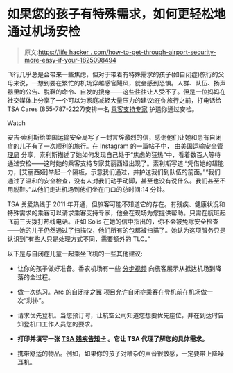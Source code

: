 # 如果您的孩子有特殊需求，如何更轻松地通过机场安检

> 原文:[https://life hacker . com/how-to-get-through-airport-security-more-easy-if-your-1825098494](https://lifehacker.com/how-to-get-through-airport-security-more-easily-if-your-1825098494)

飞行几乎总是会带来一些焦虑，但对于带着有特殊需求的孩子(如自闭症)旅行的父母来说，一想到要在繁忙的机场穿越感官飓风，就会感到恐惧。人群、队伍、扬声器里的公告、脱鞋的命令、自发的搜身——这些往往让人受不了。但是一位妈妈在社交媒体上分享了一个可以为家庭减轻大量压力的建议:在你旅行之前，打电话给 TSA Cares (855-787-2227)安排一名 [乘客支持专家](https://www.tsa.gov/travel/passenger-support) 护送你通过安检。

Watch

安吉·索利斯给美国运输安全局写了一封言辞激烈的信，感谢他们让她和患有自闭症的儿子有了一次顺利的旅行。在 Instagram 的一篇帖子中， [由美国运输安全管理局](https://www.instagram.com/p/BhMV3nOnZ4v/) 分享，索利斯描述了她如何发现自己处于“焦虑的狂热”中，看着数百人等待通过安检——这时她的乘客支持专家艾丽西娅出现了。索利斯写道:“凭借她的超能力，[艾丽西娅]举起一个隔板，示意我们通过，并护送我们到队伍的前面。”“我们通过了温和的安全检查，没有人对我们动手动脚，甚至也没有说什么。我们甚至不用脱鞋。”从他们走进机场到他们坐在门口的总时间:14 分钟。

TSA 关爱热线于 2011 年开通，但旅客可能不知道它的存在。有残疾、健康状况和特殊需求的乘客可以请求乘客支持专家，他会在现场为您提供帮助。只需在航班起飞前三天拨打热线电话。正如 Solis 在她的信中指出的，你不会被免除安全检查——她的儿子仍然通过了扫描仪，他们所有的包都被扫描了。她认为这项服务只是认识到“有些人只是处理方式不同，需要额外的 TLC。”

以下是与自闭症儿童一起乘坐飞机的一些其他建议:

*   让你的孩子做好准备。香农机场有一些 [分步视频](http://www.shannonairport.ie/gns/passengers/prepare/autismandspecialneeds.aspx) 向旅客展示从抵达机场到降落的全过程。

*   做一次练习。[Arc 的自闭症之翼](https://www.thearc.org/wingsforautism) 项目允许自闭症乘客在登机前在机场做一次“彩排”。
*   请求优先登机。当您预订时，让航空公司知道您想要优先座位，并在到达时告知登机口工作人员您的要求。
*   **打印并填写一张** [**TSA 残疾告知卡**](https://www.tsa.gov/sites/default/files/disability_notification_card_508.pdf) **。它让 TSA 代理了解您的具体需求。**
*   携带舒适的物品。例如，如果你的孩子对嘈杂的声音很敏感，一定要带上降噪耳机。
